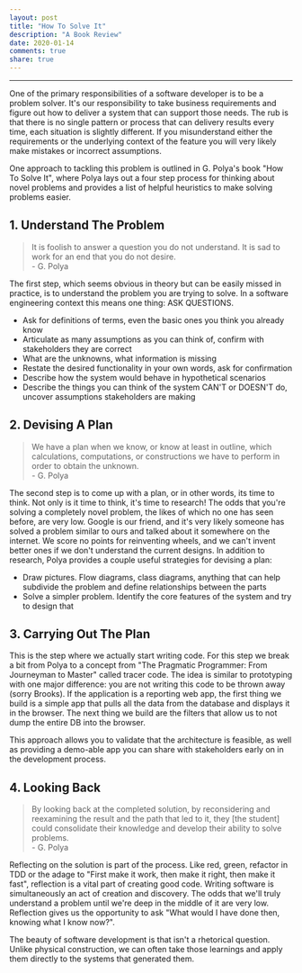 ```yaml
---
layout: post
title: "How To Solve It"
description: "A Book Review"
date: 2020-01-14
comments: true
share: true
---
```


---
One of the primary responsibilities of a software developer is to be a problem solver. It's our responsibility to take
business requirements and figure out how to deliver a system that can support those needs. The rub is that there is no 
single pattern or process that can delivery results every time, each situation is slightly different. If you misunderstand 
either the requirements or the underlying context of the feature you will very likely make mistakes or incorrect assumptions.  

One approach to tackling this problem is outlined in G. Polya's book "How To Solve It", where Polya lays out a four step process for
thinking about novel problems and provides a list of helpful heuristics to make solving problems easier.  

## 1. Understand The Problem
> It is foolish to answer a question you do not understand. It is sad to work for an end that you do not desire.  
> \- G. Polya

The first step, which seems obvious in theory but can be easily missed in practice, is to understand the problem you are trying to solve. In
a software engineering context this means one thing: ASK QUESTIONS.
* Ask for definitions of terms, even the basic ones you think you already know
* Articulate as many assumptions as you can think of, confirm with stakeholders they are correct
* What are the unknowns, what information is missing
* Restate the desired functionality in your own words, ask for confirmation
* Describe how the system would behave in hypothetical scenarios
* Describe the things you can think of the system CAN'T or DOESN'T do, uncover assumptions stakeholders are making

## 2. Devising A Plan
> We have a plan when we know, or know at least in outline, which calculations, computations, or constructions we have to perform in order to obtain the unknown.  
> \- G. Polya

The second step is to come up with a plan, or in other words, its time to think. Not only is it time to think, it's time to research! The odds that
you're solving a completely novel problem, the likes of which no one has seen before, are very low. Google is our friend, and it's very likely someone has solved a problem similar to ours and talked about it somewhere on the internet. We score no points for reinventing wheels, and we can't
invent better ones if we don't understand the current designs. In addition to research, Polya provides a couple useful strategies for devising a plan:
* Draw pictures. Flow diagrams, class diagrams, anything that can help subdivide the problem and define relationships between the parts
* Solve a simpler problem. Identify the core features of the system and try to design that

## 3. Carrying Out The Plan
This is the step where we actually start writing code. For this step we break a bit from Polya to a concept from "The Pragmatic Programmer: From Journeyman to Master" called tracer code. The idea is similar to prototyping with one major difference: you are not writing this code to be thrown
away (sorry Brooks). If the application is a reporting web app, the first thing we build is a simple app that pulls all the data from the database and
displays it in the browser. The next thing we build are the filters that allow us to not dump the entire DB into the browser.

This approach allows you to validate that the architecture is feasible, as well as providing a demo-able app you can share with stakeholders
early on in the development process.

## 4. Looking Back
> By looking back at the completed solution, by reconsidering and reexamining the result and the path that led to it, they [the student] could consolidate their knowledge and develop their ability to solve problems.  
> \- G. Polya

Reflecting on the solution is part of the process. Like red, green, refactor in TDD or the adage to "First make it work, then make it right, then make it fast", reflection is a vital part of creating good code. Writing software is simultaneously an act of creation and discovery. The odds that
we'll truly understand a problem until we're deep in the middle of it are very low. Reflection gives us the opportunity to ask "What would I have
done then, knowing what I know now?".

The beauty of software development is that isn't a rhetorical question. Unlike physical construction, we can often take those learnings and apply them
directly to the systems that generated them.
